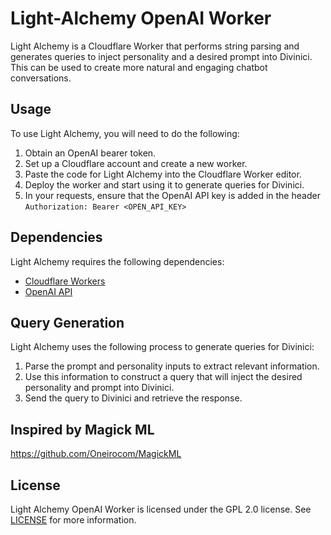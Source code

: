 # Light-Alchemy OpenAI Worker

Light Alchemy is a Cloudflare Worker that performs string parsing and generates queries to inject personality and a desired prompt into Divinici. This can be used to create more natural and engaging chatbot conversations.

## Usage

To use Light Alchemy, you will need to do the following:

1. Obtain an OpenAI bearer token.
2. Set up a Cloudflare account and create a new worker.
3. Paste the code for Light Alchemy into the Cloudflare Worker editor.
5. Deploy the worker and start using it to generate queries for Divinici.
6. In your requests, ensure that the OpenAI API key is added in the header `Authorization: Bearer <OPEN_API_KEY>`

## Dependencies

Light Alchemy requires the following dependencies:

- [Cloudflare Workers](https://workers.cloudflare.com/)
- [OpenAI API](https://beta.openai.com/)

## Query Generation

Light Alchemy uses the following process to generate queries for Divinici:

1. Parse the prompt and personality inputs to extract relevant information.
2. Use this information to construct a query that will inject the desired personality and prompt into Divinici.
3. Send the query to Divinici and retrieve the response.

## Inspired by Magick ML
https://github.com/Oneirocom/MagickML

## License

Light Alchemy OpenAI Worker is licensed under the GPL 2.0 license. See [LICENSE](LICENSE) for more information.

